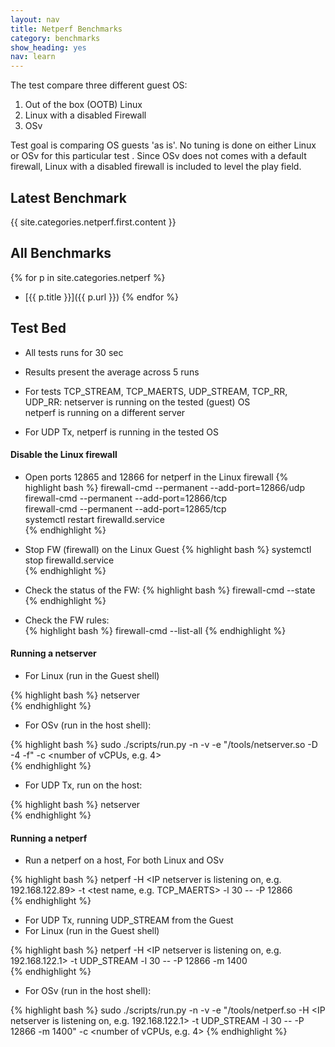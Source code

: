 ```yaml
---
layout: nav
title: Netperf Benchmarks
category: benchmarks
show_heading: yes
nav: learn
---
```


The test compare three different guest OS:

1. Out of the box (OOTB) Linux
2. Linux with a disabled Firewall
3. OSv

Test goal is comparing  OS guests 'as is'.
No tuning is done on either Linux or OSv for this particular test .
Since OSv does not comes with a default  firewall, Linux with a disabled firewall  is included to level the play field. 

## Latest Benchmark
{{ site.categories.netperf.first.content }}

## All Benchmarks
{% for p in site.categories.netperf %}
* [{{ p.title }}]({{ p.url }})
{% endfor %}

## Test Bed

* All tests runs for 30 sec

* Results present the average across 5 runs

* For tests TCP_STREAM, TCP_MAERTS, UDP_STREAM, TCP_RR, UDP_RR:
  netserver is running on the tested (guest) OS  
  netperf is running on a different server  

* For UDP Tx, netperf is running in the tested OS


#### Disable the Linux firewall
* Open ports 12865 and 12866 for netperf in the Linux firewall
{% highlight bash %}
    firewall-cmd --permanent --add-port=12866/udp  
    firewall-cmd --permanent --add-port=12866/tcp  
    firewall-cmd --permanent --add-port=12865/tcp  
    systemctl restart firewalld.service  
{% endhighlight %}

* Stop FW (firewall) on the Linux Guest
{% highlight bash %}
    systemctl stop firewalld.service  
{% endhighlight %}

* Check the status of the FW:
{% highlight bash %}
    firewall-cmd --state
{% endhighlight %}

* Check the FW rules:  
{% highlight bash %}
    firewall-cmd --list-all
{% endhighlight %}


#### Running a netserver  

* For Linux (run in the Guest shell)

{% highlight bash %}
    netserver  
{% endhighlight %}

* For OSv (run in the host shell): 

{% highlight bash %}
    sudo ./scripts/run.py -n -v -e "/tools/netserver.so -D -4 -f" -c <number of vCPUs, e.g. 4>  
{% endhighlight %}

* For UDP Tx, run on the host:  

{% highlight bash %}
    netserver  
{% endhighlight %}

#### Running a netperf  

* Run a netperf on a host, For both Linux and OSv  

{% highlight bash %}
    netperf -H <IP netserver is listening on, e.g. 192.168.122.89> -t <test name, e.g. TCP_MAERTS> -l 30 -- -P 12866  
{% endhighlight %}


* For UDP Tx, running UDP_STREAM from the Guest  
* For Linux (run in the Guest shell)  

{% highlight bash %}
    netperf -H <IP netserver is listening on, e.g. 192.168.122.1> -t UDP_STREAM -l 30 -- -P 12866 -m 1400  
{% endhighlight %}

* For OSv (run in the host shell):  

{% highlight bash %}
    sudo ./scripts/run.py -n -v -e "/tools/netperf.so -H <IP netserver is listening on, e.g. 192.168.122.1> -t UDP_STREAM -l 30 -- -P 12866 -m 1400" -c <number of vCPUs, e.g. 4>
{% endhighlight %}
